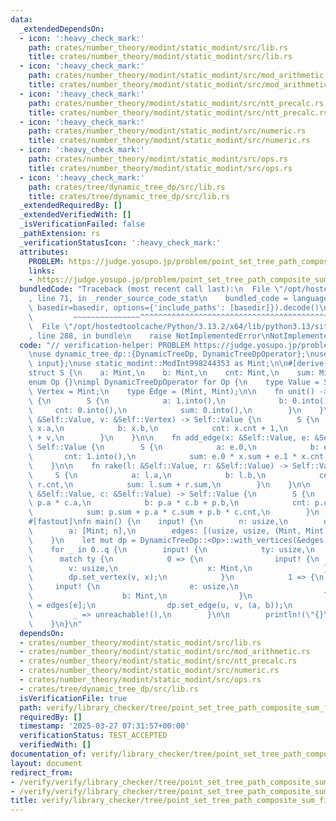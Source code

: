 ```yaml
---
data:
  _extendedDependsOn:
  - icon: ':heavy_check_mark:'
    path: crates/number_theory/modint/static_modint/src/lib.rs
    title: crates/number_theory/modint/static_modint/src/lib.rs
  - icon: ':heavy_check_mark:'
    path: crates/number_theory/modint/static_modint/src/mod_arithmetic.rs
    title: crates/number_theory/modint/static_modint/src/mod_arithmetic.rs
  - icon: ':heavy_check_mark:'
    path: crates/number_theory/modint/static_modint/src/ntt_precalc.rs
    title: crates/number_theory/modint/static_modint/src/ntt_precalc.rs
  - icon: ':heavy_check_mark:'
    path: crates/number_theory/modint/static_modint/src/numeric.rs
    title: crates/number_theory/modint/static_modint/src/numeric.rs
  - icon: ':heavy_check_mark:'
    path: crates/number_theory/modint/static_modint/src/ops.rs
    title: crates/number_theory/modint/static_modint/src/ops.rs
  - icon: ':heavy_check_mark:'
    path: crates/tree/dynamic_tree_dp/src/lib.rs
    title: crates/tree/dynamic_tree_dp/src/lib.rs
  _extendedRequiredBy: []
  _extendedVerifiedWith: []
  _isVerificationFailed: false
  _pathExtension: rs
  _verificationStatusIcon: ':heavy_check_mark:'
  attributes:
    PROBLEM: https://judge.yosupo.jp/problem/point_set_tree_path_composite_sum_fixed_root
    links:
    - https://judge.yosupo.jp/problem/point_set_tree_path_composite_sum_fixed_root
  bundledCode: "Traceback (most recent call last):\n  File \"/opt/hostedtoolcache/Python/3.13.2/x64/lib/python3.13/site-packages/onlinejudge_verify/documentation/build.py\"\
    , line 71, in _render_source_code_stat\n    bundled_code = language.bundle(stat.path,\
    \ basedir=basedir, options={'include_paths': [basedir]}).decode()\n          \
    \         ~~~~~~~~~~~~~~~^^^^^^^^^^^^^^^^^^^^^^^^^^^^^^^^^^^^^^^^^^^^^^^^^^^^^^^^^^^^^^^^^^\n\
    \  File \"/opt/hostedtoolcache/Python/3.13.2/x64/lib/python3.13/site-packages/onlinejudge_verify/languages/rust.py\"\
    , line 288, in bundle\n    raise NotImplementedError\nNotImplementedError\n"
  code: "// verification-helper: PROBLEM https://judge.yosupo.jp/problem/point_set_tree_path_composite_sum_fixed_root\n\
    \nuse dynamic_tree_dp::{DynamicTreeDp, DynamicTreeDpOperator};\nuse proconio::{fastout,\
    \ input};\nuse static_modint::ModInt998244353 as Mint;\n\n#[derive(Clone, Copy)]\n\
    struct S {\n    a: Mint,\n    b: Mint,\n    cnt: Mint,\n    sum: Mint,\n}\n\n\
    enum Op {}\nimpl DynamicTreeDpOperator for Op {\n    type Value = S;\n    type\
    \ Vertex = Mint;\n    type Edge = (Mint, Mint);\n\n    fn unit() -> Self::Value\
    \ {\n        S {\n            a: 1.into(),\n            b: 0.into(),\n       \
    \     cnt: 0.into(),\n            sum: 0.into(),\n        }\n    }\n\n    fn add_vertex(x:\
    \ &Self::Value, v: &Self::Vertex) -> Self::Value {\n        S {\n            a:\
    \ x.a,\n            b: x.b,\n            cnt: x.cnt + 1,\n            sum: x.sum\
    \ + v,\n        }\n    }\n\n    fn add_edge(x: &Self::Value, e: &Self::Edge) ->\
    \ Self::Value {\n        S {\n            a: e.0,\n            b: e.1,\n     \
    \       cnt: 1.into(),\n            sum: e.0 * x.sum + e.1 * x.cnt,\n        }\n\
    \    }\n\n    fn rake(l: &Self::Value, r: &Self::Value) -> Self::Value {\n   \
    \     S {\n            a: l.a,\n            b: l.b,\n            cnt: l.cnt +\
    \ r.cnt,\n            sum: l.sum + r.sum,\n        }\n    }\n\n    fn compress(p:\
    \ &Self::Value, c: &Self::Value) -> Self::Value {\n        S {\n            a:\
    \ p.a * c.a,\n            b: p.a * c.b + p.b,\n            cnt: p.cnt + c.cnt,\n\
    \            sum: p.sum + p.a * c.sum + p.b * c.cnt,\n        }\n    }\n}\n\n\
    #[fastout]\nfn main() {\n    input! {\n        n: usize,\n        q: usize,\n\
    \        a: [Mint; n],\n        edges: [(usize, usize, (Mint, Mint)); n - 1],\n\
    \    }\n    let mut dp = DynamicTreeDp::<Op>::with_vertices(&edges, &a, 0);\n\
    \    for _ in 0..q {\n        input! {\n            ty: usize,\n        }\n  \
    \      match ty {\n            0 => {\n                input! {\n            \
    \        v: usize,\n                    x: Mint,\n                }\n        \
    \        dp.set_vertex(v, x);\n            }\n            1 => {\n           \
    \     input! {\n                    e: usize,\n                    a: Mint,\n\
    \                    b: Mint,\n                }\n                let (u, v, _)\
    \ = edges[e];\n                dp.set_edge(u, v, (a, b));\n            }\n   \
    \         _ => unreachable!(),\n        }\n\n        println!(\"{}\", dp.fold().sum);\n\
    \    }\n}\n"
  dependsOn:
  - crates/number_theory/modint/static_modint/src/lib.rs
  - crates/number_theory/modint/static_modint/src/mod_arithmetic.rs
  - crates/number_theory/modint/static_modint/src/ntt_precalc.rs
  - crates/number_theory/modint/static_modint/src/numeric.rs
  - crates/number_theory/modint/static_modint/src/ops.rs
  - crates/tree/dynamic_tree_dp/src/lib.rs
  isVerificationFile: true
  path: verify/library_checker/tree/point_set_tree_path_composite_sum_fixed_root/src/main.rs
  requiredBy: []
  timestamp: '2025-03-27 07:31:57+00:00'
  verificationStatus: TEST_ACCEPTED
  verifiedWith: []
documentation_of: verify/library_checker/tree/point_set_tree_path_composite_sum_fixed_root/src/main.rs
layout: document
redirect_from:
- /verify/verify/library_checker/tree/point_set_tree_path_composite_sum_fixed_root/src/main.rs
- /verify/verify/library_checker/tree/point_set_tree_path_composite_sum_fixed_root/src/main.rs.html
title: verify/library_checker/tree/point_set_tree_path_composite_sum_fixed_root/src/main.rs
---
```


